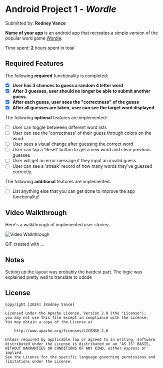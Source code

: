 
# Android Project 1 - *Wordle*

Submitted by: **Rodney Vance**

**Name of your app** is an android app that recreates a simple version of the popular word game [Wordle](https://www.nytimes.com/games/wordle/index.html). 

Time spent: **2** hours spent in total

## Required Features

The following **required** functionality is completed:

- [x] **User has 3 chances to guess a random 4 letter word**
- [x] **After 3 guesses, user should no longer be able to submit another guess**
- [x] **After each guess, user sees the "correctness" of the guess**
- [x] **After all guesses are taken, user can see the target word displayed**

The following **optional** features are implemented:

- [ ] User can toggle betweeen different word lists
- [ ] User can see the 'correctness' of their guess through colors on the word 
- [ ] User sees a visual change after guessing the correct word
- [ ] User can tap a 'Reset' button to get a new word and clear previous guesses
- [ ] User will get an error message if they input an invalid guess
- [ ] User can see a 'streak' record of how many words they've guessed correctly.

The following **additional** features are implemented:

* [ ] List anything else that you can get done to improve the app functionality!

## Video Walkthrough

Here's a walkthrough of implemented user stories:

<img src='https://i.giphy.com/media/v1.Y2lkPTc5MGI3NjExeGhidXpoczNvdDgyMnZqMWlwNGVuN2V5bWtrODc3dThzYmV4bWZqOSZlcD12MV9pbnRlcm5hbF9naWZfYnlfaWQmY3Q9Zw/Wze33EsDwOkUBQ4eTi/giphy.gif' title='Video Walkthrough' width='' alt='Video Walkthrough' />


GIF created with ...  
<!-- giphy.com -->

## Notes

Setting up the layout was probably the hardest part.
The logic was explained pretty well to translate to cdode 

## License

    Copyright [2024] [Rodney Vance]

    Licensed under the Apache License, Version 2.0 (the "License");
    you may not use this file except in compliance with the License.
    You may obtain a copy of the License at

        http://www.apache.org/licenses/LICENSE-2.0

    Unless required by applicable law or agreed to in writing, software
    distributed under the License is distributed on an "AS IS" BASIS,
    WITHOUT WARRANTIES OR CONDITIONS OF ANY KIND, either express or implied.
    See the License for the specific language governing permissions and
    limitations under the License.